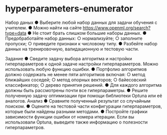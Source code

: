 # hyperparameters-enumerator
Набор даных
●	Выберите любой набор данных для задачи обучения с учителем.
●	Можно найти на сайте https://www.openml.org/search?type=data 
●	Не стоит брать слишком большие наборы данных.
●	Предобработайте набор данных:
○	нормализуйте;
○	заполните пропуски;
○	приведите признаки к числовому типу.
●	Разбейте набор данных на тренировочную, валидационную и тестовую части.

Задание
●	Сведите задачу выбора алгоритма и настройки гиперпараметров к одной задаче настройки гиперпараметров. Можно использовать любую функцию ошибки.
●	Портфолио алгоритмов должно содержать не менее пяти алгоритмов включая:
○	метод ближайших соседей;
○	метод опорных векторов;
○	байесовский классификатор;
○	дерево принятия решений.
●	Для каждого алгоритма должны быть рассмотрены почти все гиперпараметры.
●	Решите полученную задачу оптимизации при помощи библиотеки Optuna или её аналогов.
Анализ
●	Сравните полученный результат со случайным поиском.
●	Оцените на тестовой части конфигурации гиперпараметров, которые были найдены разными методами.
●	Постройте графики зависимости функции ошибки от номера итерации. Если вы использовали Optuna, 	выведите также информацию о полезности гиперпараметров.


